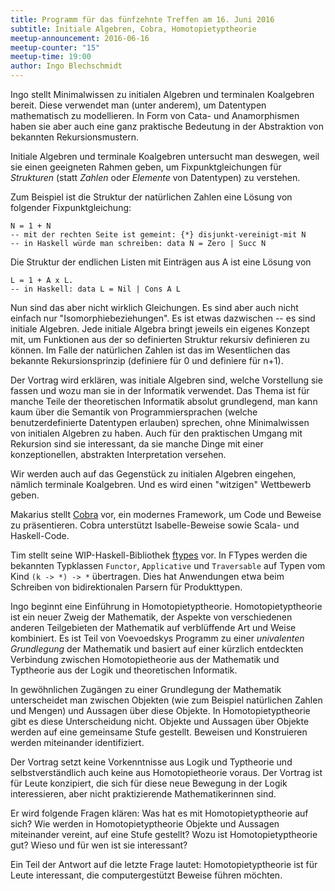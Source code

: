 ```yaml
---
title: Programm für das fünfzehnte Treffen am 16. Juni 2016
subtitle: Initiale Algebren, Cobra, Homotopietyptheorie
meetup-announcement: 2016-06-16
meetup-counter: "15"
meetup-time: 19:00
author: Ingo Blechschmidt
---
```


Ingo stellt Minimalwissen zu initialen Algebren und terminalen Koalgebren
bereit. Diese verwendet man (unter anderem), um Datentypen mathematisch zu
modellieren. In Form von Cata- und Anamorphismen haben sie aber auch eine ganz
praktische Bedeutung in der Abstraktion von bekannten Rekursionsmustern.

Initiale Algebren und terminale Koalgebren untersucht man deswegen, weil sie
einen geeigneten Rahmen geben, um Fixpunktgleichungen für *Strukturen* (statt
*Zahlen* oder *Elemente* von Datentypen) zu verstehen.

Zum Beispiel ist die Struktur der natürlichen Zahlen eine Lösung von
folgender Fixpunktgleichung:

    N = 1 + N
    -- mit der rechten Seite ist gemeint: {*} disjunkt-vereinigt-mit N
    -- in Haskell würde man schreiben: data N = Zero | Succ N

Die Struktur der endlichen Listen mit Einträgen aus A ist eine Lösung von

    L = 1 + A x L.
    -- in Haskell: data L = Nil | Cons A L

Nun sind das aber nicht wirklich Gleichungen. Es sind aber auch nicht
einfach nur "Isomorphiebeziehungen". Es ist etwas dazwischen -- es sind
initiale Algebren. Jede initiale Algebra bringt jeweils ein eigenes
Konzept mit, um Funktionen aus der so definierten Struktur rekursiv
definieren zu können. Im Falle der natürlichen Zahlen ist das im
Wesentlichen das bekannte Rekursionsprinzip (definiere für 0 und
definiere für n+1).

Der Vortrag wird erklären, was initiale Algebren sind, welche Vorstellung sie
fassen und wozu man sie in der Informatik verwendet. Das Thema ist für manche
Teile der theoretischen Informatik absolut grundlegend, man kann kaum über die
Semantik von Programmiersprachen (welche benutzerdefinierte Datentypen
erlauben) sprechen, ohne Minimalwissen von initialen Algebren zu haben. Auch
für den praktischen Umgang mit Rekursion sind sie interessant, da sie manche
Dinge mit einer konzeptionellen, abstrakten Interpretation versehen.

Wir werden auch auf das Gegenstück zu initialen Algebren eingehen, nämlich
terminale Koalgebren. Und es wird einen "witzigen" Wettbewerb geben.

Makarius stellt [Cobra](http://www.flatmap.net/cobra) vor, ein modernes
Framework, um Code und Beweise zu präsentieren. Cobra unterstützt
Isabelle-Beweise sowie Scala- und Haskell-Code.

Tim stellt seine WIP-Haskell-Bibliothek [ftypes](https://github.com/timjb/ftypes) vor. In FTypes werden die bekannten Typklassen `Functor`, `Applicative` und `Traversable` auf Typen vom Kind `(k -> *) -> *` übertragen. Dies hat Anwendungen etwa beim Schreiben von bidirektionalen Parsern für Produkttypen.

Ingo beginnt eine Einführung in Homotopietyptheorie. Homotopietyptheorie ist
ein neuer Zweig der Mathematik, der Aspekte von verschiedenen anderen
Teilgebieten der Mathematik auf verblüffende Art und Weise kombiniert. Es ist
Teil von Voevoedskys Programm zu einer *univalenten Grundlegung* der Mathematik
und basiert auf einer kürzlich entdeckten Verbindung zwischen Homotopietheorie
aus der Mathematik und Typtheorie aus der Logik und theoretischen Informatik.

In gewöhnlichen Zugängen zu einer Grundlegung der Mathematik unterscheidet man
zwischen Objekten (wie zum Beispiel natürlichen Zahlen und Mengen) und Aussagen
über diese Objekte. In Homotopietyptheorie gibt es diese Unterscheidung nicht.
Objekte und Aussagen über Objekte werden auf eine gemeinsame Stufe gestellt.
Beweisen und Konstruieren werden miteinander identifiziert.

Der Vortrag setzt keine Vorkenntnisse aus Logik und Typtheorie und
selbstverständlich auch keine aus Homotopietheorie voraus. Der Vortrag ist für
Leute konzipiert, die sich für diese neue Bewegung in der Logik interessieren,
aber nicht praktizierende Mathematikerinnen sind.

Er wird folgende Fragen klären: Was hat es mit Homotopietyptheorie auf sich?
Wie werden in Homotopietyptheorie Objekte und Aussagen miteinander vereint, auf
eine Stufe gestellt? Wozu ist Homotopietyptheorie gut? Wieso und für wen ist
sie interessant?

Ein Teil der Antwort auf die letzte Frage lautet: Homotopietyptheorie ist für
Leute interessant, die computergestützt Beweise führen möchten.
